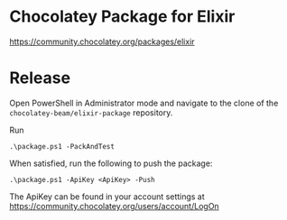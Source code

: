 # Chocolatey Package for Elixir

https://community.chocolatey.org/packages/elixir

# Release

Open PowerShell in Administrator mode and navigate to the clone of the  `chocolatey-beam/elixir-package` repository.

Run

```
.\package.ps1 -PackAndTest
```

When satisfied, run the following to push the package:

```
.\package.ps1 -ApiKey <ApiKey> -Push

```

The ApiKey can be found in your account settings at https://community.chocolatey.org/users/account/LogOn
